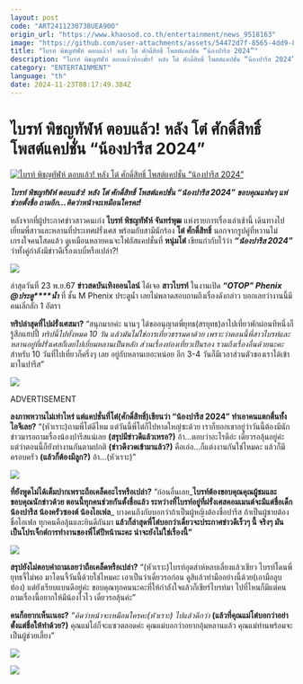 ```yaml
---
layout: post
code: "ART2411230738UEA90O"
origin_url: "https://www.khaosod.co.th/entertainment/news_9518163"
image: "https://github.com/user-attachments/assets/54472d7f-8565-4dd9-8cd0-b17a48a05142"
title: "ไบรท์ พิชญทัฬห์ ตอบแล้ว! หลัง โต๋ ศักดิ์สิทธิ์ โพสต์แคปชั่น “น้องปารีส 2024”"
description: "ไบรท์ พิชญทัฬห์ ตอบแล้วท้องมั้ย! หลัง โต๋ ศักดิ์สิทธิ์ โพสต์แคปชั่น “น้องปารีส 2024” ขอบคุณแฟนๆ แห่ช่วยตั้งชื่อ ถามอีก...คิดว่าหน้าจะเหมือนใครคะ!"
category: "ENTERTAINMENT"
language: "th"
date: 2024-11-23T08:17:49.384Z
---
```


# ไบรท์ พิชญทัฬห์ ตอบแล้ว! หลัง โต๋ ศักดิ์สิทธิ์ โพสต์แคปชั่น “น้องปารีส 2024”

[![ไบรท์ พิชญทัฬห์ ตอบแล้ว! หลัง โต๋ ศักดิ์สิทธิ์ โพสต์แคปชั่น “น้องปารีส 2024”](https://www.khaosod.co.th/wpapp/uploads/2024/11/btoooo111.jpg "ไบรท์ พิชญทัฬห์ ตอบแล้ว! หลัง โต๋ ศักดิ์สิทธิ์ โพสต์แคปชั่น “น้องปารีส 2024”")](https://www.khaosod.co.th/wpapp/uploads/2024/11/btoooo111.jpg)

_**ไบรท์ พิชญทัฬห์ ตอบแล้ว! หลัง โต๋ ศักดิ์สิทธิ์ โพสต์แคปชั่น “น้องปารีส 2024” ขอบคุณแฟนๆ แห่ช่วยตั้งชื่อ ถามอีก…คิดว่าหน้าจะเหมือนใครคะ!**_

หลังจากที่ผู้ประกาศข่าวสาวคนเก่ง **ไบรท์ พิชญทัฬห์ จันทร์พุฒ** แห่งรายการเรื่องเล่าเช้านี้ เดินทางไปเยี่ยมพี่สาวและหลานที่ประเทศฝรั่งเศส พร้อมกับสามีนักร้อง **โต๋ ศักดิ์สิทธิ์** นอกจากรูปคู่ที่หวานไม่เกรงใจคนโสดแล้ว ดูเหมือนหลายคนจะโฟกัสแคปชั่นที่ **หนุ่มโต๋** เขียนกำกับไว้ว่า _**“น้องปารีส 2024”**_ ว่าทั้งคู่กำลังมีข่าวดีเรื่องเบบี๋หรือเปล่า?!

[![](https://www.khaosod.co.th/wpapp/uploads/2024/11/11111111111-4.jpg)](https://www.khaosod.co.th/wpapp/uploads/2024/11/11111111111-4.jpg)

ล่าสุดวันที่ 23 พ.ย.67 **ข่าวสดบันเทิงออนไลน์** ได้เจอ **สาวไบรท์** ในงานเปิด _**“OTOP” Phenix @ประตู****น้ำ**_ ที่ ชั้น M Phenix ประตูน้ำ เลยไม่พลาดสอบถามถึงเรื่องดังกล่าว บอกเลยว่างานนี้มีคนเลิ่กลั่ก 1 อัตรา

**ทริปล่าสุดที่ไปฝรั่งเศสมา?** “สนุกมากค่ะ นานๆ ได้ขออนุญาตพี่ยุทธ(สรยุทธ)ลาไปเที่ยวพักผ่อนทีหนึ่งก็รู้สึกแฮปปี้ _ทริปนี้ไปทั้งหมด 10 วัน แล้วมันไม่ใช่การเที่ยวธรรมดาด้วย เพราะว่าตอนนี้พี่สาวไบรท์และหลานอยู่ที่ฝรั่งเศสก็เลยไปเยี่ยมหลานเป็นหลัก ส่วนเรื่องท่องเที่ยวเป็นรอง รวมถึงเรื่องอื่นด้วยนะคะ_ สำหรับ 10 วันที่ไปเที่ยวก็ครึ่งๆ เลย อยู่กับหลานเยอะหน่อย อีก 3-4 วันก็มีเวลาส่วนตัวของเราได้เข้ามาในปารีส”

[![](https://www.khaosod.co.th/wpapp/uploads/2024/11/44444444444444-5.jpg)](https://www.khaosod.co.th/wpapp/uploads/2024/11/44444444444444-5.jpg)

ADVERTISEMENT

**ลงภาพหวานไม่เท่าไหร่ แต่แคปชั่นที่โต๋(ศักดิ์สิทธิ์)เขียนว่า “น้องปารีส 2024” ทำเอาคนแตกตื่นทั้งไอจีเลย?** “(หัวเราะ)ถามพี่โต๋ดีไหม แต่วันนี้พี่โต๋ก็ไปหาดใหญ่ซะด้วย เราก็บอกเขาอยู่ว่าวันนี้ต้องมีนักข่าวมารอถามเรื่องน้องปารีสแน่เลย **(สรุปมีข่าวดีแล้วเหรอ?)** อ้า…ตอบว่าอะไรดีอ่ะ เดี๋ยวรอลุ้นอยู่ค่ะ แต่ว่าตอนนี้ก็ยังทำงานกันตามปกติ **(ข่าวดีงวดเข้ามาแล้ว?)** คือเอ่อ…ก็แต่งงานกันใช่ไหมคะ แล้วก็มีครอบครัว **(แล้วก็ต้องมีลูก?)** อ้า…(หัวเราะ)”

[![](https://www.khaosod.co.th/wpapp/uploads/2024/11/222222222222222-2.jpg)](https://www.khaosod.co.th/wpapp/uploads/2024/11/222222222222222-2.jpg)

**ที่ยังพูดไม่ได้เต็มปากเพราะถือเคล็ดอะไรหรือเปล่า?** “ก่อนอื่นเลย_**ไบรท์ต้องขอบคุณคุณผู้ชมและขอบคุณนักข่าวด้วย ตอนนี้ทุกคนช่วยกันตั้งชื่อแล้ว ระหว่างที่ไบรท์อยู่ที่ฝรั่งเศสคอมเมนต์จะมีแต่ชื่อเด็ก น้องปารีส น้องครัวซองต์ น้องไอเฟล**_ บางคนถึงกับบอกว่าถ้าเป็นผู้หญิงต้องชื่อปารีส ถ้าเป็นผู้ชายต้องชื่อไอเฟล ทุกคนคือลุ้นและยินดีกันมา **แล้วก็ล่าสุดพี่โต๋บอกว่าเดี๋ยวจะประกาศข่าวดีเร็วๆ นี้ จริงๆ มันเป็นโปรเจ็กต์การทำงานของพี่โต๋ปีหน้านะคะ น่าจะยังไม่ใช่เรื่องนี้”**

[![](https://www.khaosod.co.th/wpapp/uploads/2024/11/5555555555555555.jpg)](https://www.khaosod.co.th/wpapp/uploads/2024/11/5555555555555555.jpg)

**สรุปยังไม่ตอบคำถามเลยว่าถือเคล็ดหรือเปล่า?** “(หัวเราะ)ไบรท์อุตส่าห์หลบเลี่ยงแล้วเชียว ไบรท์โดนพี่ยุทธจี้ไม่พอ มาโดนจี้วันนี้ด้วยใช่ไหมคะ เอาเป็นว่าเดี๋ยวรอก่อน ดูสิแล้วทำมืออย่างนี้ด้วย(เอามือลูบท้อง) แต่ยังเรียบแบนดีอยู่ค่ะ ขอบคุณทุกคนนะคะที่ให้กำลังใจแล้วก็เชียร์ไบรท์มา ไปที่ไหนก็มีแต่คนถามเรื่องนี้อยากให้มีน้องไวไว เดี๋ยวรอลุ้นค่ะ”

**คนก็อยากเห็นเนอะ?** _“คิดว่าหน้าจะเหมือนใครคะ(หัวเราะ) ไปแล้วดีกว่า_ **(แล้วที่คุณแม่โต๋บอกว่าอย่าตั้งแต่ชื่อให้ทำด้วย?)** คุณแม่โอ๋ก็จะแซวตลอดค่ะ คุณแม่บอกว่าอยากอุ้มหลานแล้ว คุณแม่ท่านพร้อมจะเป็นผู้ช่วยเลี้ยง”

[![](https://www.khaosod.co.th/wpapp/uploads/2024/11/333333333333333-2.jpg)](https://www.khaosod.co.th/wpapp/uploads/2024/11/333333333333333-2.jpg)

[![](https://www.khaosod.co.th/wpapp/uploads/2024/11/66666666666666-3.jpg)](https://www.khaosod.co.th/wpapp/uploads/2024/11/66666666666666-3.jpg)